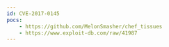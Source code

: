 ```yaml
---
id: CVE-2017-0145
pocs:
    - https://github.com/MelonSmasher/chef_tissues
    - https://www.exploit-db.com/raw/41987
---
```

